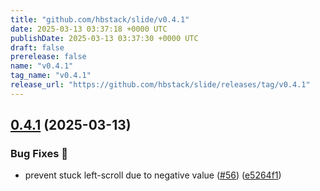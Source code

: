 ```yaml
---
title: "github.com/hbstack/slide/v0.4.1"
date: 2025-03-13 03:37:18 +0000 UTC
publishDate: 2025-03-13 03:37:30 +0000 UTC
draft: false
prerelease: false
name: "v0.4.1"
tag_name: "v0.4.1"
release_url: "https://github.com/hbstack/slide/releases/tag/v0.4.1"
---
```


## [0.4.1](https://github.com/hbstack/slide/compare/v0.4.0...v0.4.1) (2025-03-13)


### Bug Fixes 🐞

* prevent stuck left-scroll due to negative value ([#56](https://github.com/hbstack/slide/issues/56)) ([e5264f1](https://github.com/hbstack/slide/commit/e5264f1a6693f5ba89da171fb524527145115d59))
